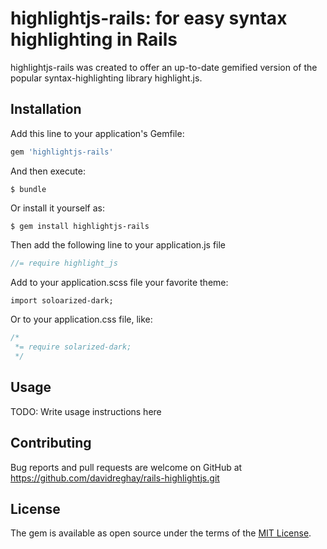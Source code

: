 # highlightjs-rails: for easy syntax highlighting in Rails

highlightjs-rails was created to offer an up-to-date gemified version of the popular syntax-highlighting library highlight.js.

## Installation

Add this line to your application's Gemfile:

```ruby
gem 'highlightjs-rails'
```

And then execute:

    $ bundle

Or install it yourself as:

    $ gem install highlightjs-rails

Then add the following line to your application.js file

```javascript
//= require highlight_js
```

Add to your application.scss file your favorite theme:

```css
import soloarized-dark;
```

Or to your application.css file, like:

```css
/*
 *= require solarized-dark;
 */
```

## Usage

TODO: Write usage instructions here

## Contributing

Bug reports and pull requests are welcome on GitHub at https://github.com/davidreghay/rails-highlightjs.git


## License

The gem is available as open source under the terms of the [MIT License](http://opensource.org/licenses/MIT).

